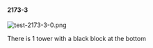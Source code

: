 #### 2173-3
![test-2173-3-0.png](https://github.com/lil-lab/nlvr/raw/master/nlvr/test/images/2/test-2173-3-0.png "test-2173-3-0.png")

There is 1 tower with a black block at the bottom